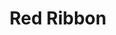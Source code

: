 ---
title: "Red Ribbon"
url: /dasmarinas/red-ribbon-governor-juanito-r-remulla-sr-road/
shop: Bäckerei
---